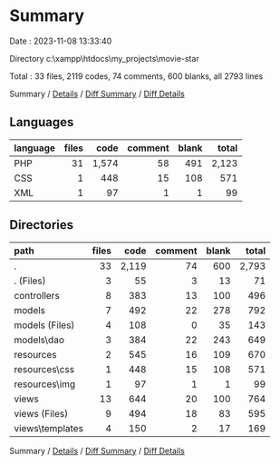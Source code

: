 # Summary

Date : 2023-11-08 13:33:40

Directory c:\\xampp\\htdocs\\my_projects\\movie-star

Total : 33 files,  2119 codes, 74 comments, 600 blanks, all 2793 lines

Summary / [Details](details.md) / [Diff Summary](diff.md) / [Diff Details](diff-details.md)

## Languages
| language | files | code | comment | blank | total |
| :--- | ---: | ---: | ---: | ---: | ---: |
| PHP | 31 | 1,574 | 58 | 491 | 2,123 |
| CSS | 1 | 448 | 15 | 108 | 571 |
| XML | 1 | 97 | 1 | 1 | 99 |

## Directories
| path | files | code | comment | blank | total |
| :--- | ---: | ---: | ---: | ---: | ---: |
| . | 33 | 2,119 | 74 | 600 | 2,793 |
| . (Files) | 3 | 55 | 3 | 13 | 71 |
| controllers | 8 | 383 | 13 | 100 | 496 |
| models | 7 | 492 | 22 | 278 | 792 |
| models (Files) | 4 | 108 | 0 | 35 | 143 |
| models\\dao | 3 | 384 | 22 | 243 | 649 |
| resources | 2 | 545 | 16 | 109 | 670 |
| resources\\css | 1 | 448 | 15 | 108 | 571 |
| resources\\img | 1 | 97 | 1 | 1 | 99 |
| views | 13 | 644 | 20 | 100 | 764 |
| views (Files) | 9 | 494 | 18 | 83 | 595 |
| views\\templates | 4 | 150 | 2 | 17 | 169 |

Summary / [Details](details.md) / [Diff Summary](diff.md) / [Diff Details](diff-details.md)